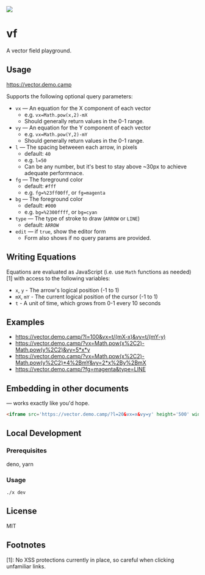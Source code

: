 ![](https://i.imgur.com/NXF0bPL.png)

# vf

A vector field playground.

## Usage

https://vector.demo.camp

Supports the following optional query parameters:

- `vx` — An equation for the X component of each vector
  - e.g. `vx=Math.pow(x,2)-mX`
  - Should generally return values in the 0-1 range.
- `vy` — An equation for the Y component of each vector
  - e.g. `vx=Math.pow(Y,2)-mY`
  - Should generally return values in the 0-1 range.
- `l` — The spacing betweeen each arrow, in pixels
  - default: `40`
  - e.g. `l=50`
  - Can be any number, but it's best to stay above ~30px to achieve adequate performnace.
- `fg` — The foreground color
  - default: `#fff`
  - e.g. `fg=%23ff00ff`, or `fg=magenta`
- `bg` — The foreground color
  - default: `#000`
  - e.g. `bg=%2300ffff`, or `bg=cyan`
- `type` — The type of stroke to draw (`ARROW` or `LINE`)
  - default: `ARROW`
- `edit` — if `true`, show the editor form
  - Form also shows if no query params are provided.

## Writing Equations

Equations are evaluated as JavaScript (i.e. use `Math` functions as needed) [1] with
access to the following variables:

- `x`, `y` - The arrow's logical position (-1 to 1)
- `mX`, `mY` - The current logical position of the cursor (-1 to 1)
- `t` - A unit of time, which grows from 0-1 every 10 seconds

## Examples

- https://vector.demo.camp/?l=100&vx=t/(mX-x)&vy=t/(mY-y)
- https://vector.demo.camp/?vx=Math.pow(x%2C2)-Math.pow(y%2C2)&vy=5*x*y
- https://vector.demo.camp/?vx=Math.pow(x%2C2)-Math.pow(y%2C2)*4%2BmY&vy=2*x%2By%2BmX
- https://vector.demo.camp/?fg=magenta&type=LINE

## Embedding in other documents

— works exactly like you'd hope.

```html
<iframe src='https://vector.demo.camp/?l=20&vx=x&vy=y' height='500' width='500' />
```

## Local Development

### Prerequisites

deno, yarn

### Usage

```
./x dev
```

## License

MIT

## Footnotes

[1]: No XSS protections currently in place, so careful when clicking unfamiliar links.
